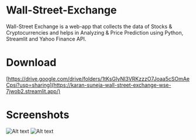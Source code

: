 # Wall-Street-Exchange
Wall-Street Exchange is a web-app that collects the data of Stocks & Cryptocurrencies and helps in Analyzing & Price Prediction using Python, Streamlit and Yahoo Finance API.

# Download
[https://drive.google.com/drive/folders/1tKsGIyNI3VRKzzzO7Joaa5cSOmAeCpsi?usp=sharing](https://karan-suneja-wall-street-exchange-wse-7jwob2.streamlit.app/)

# Screenshots
![Alt text](https://github.com/karansuneja111/Project-Wall-Street-Exchange/blob/main/Screenshots/2.png?raw=true!)
![Alt text](https://github.com/karansuneja111/Project-Wall-Street-Exchange/blob/main/Screenshots/1.png?raw=true!)

